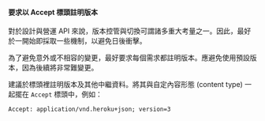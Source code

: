 #### 要求以 Accept 標頭註明版本

對於設計與營運 API 來說，版本控管與切換可謂諸多重大考量之一。因此，最好於一開始即採取一些機制，以避免日後衝擊。

為了避免意外或不相容的變更，最好要求每個需求都註明版本。應避免使用預設版本，因為後續將非常難變更。

建議於標頭裡註明版本及其他中繼資料。將其與自定內容形態 (content type) 一起擺在 `Accept` 標頭中，例如：

```
Accept: application/vnd.heroku+json; version=3
```

